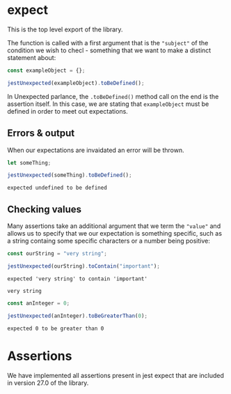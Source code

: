 # expect

This is the top level export of the library.

The function is called with a first argument that is the `"subject"` of
the condition we wish to checl - something that we want to make a distinct
statement about:

```js
const exampleObject = {};

jestUnexpected(exampleObject).toBeDefined();
```

In Unexpected parlance, the `.toBeDefined()` method call on the end is the
assertion itself. In this case, we are stating that `exampleObject` must
be defined in order to meet out expectations.

## Errors & output

When our expectations are invaidated an error will be thrown.

```js
let someThing;

jestUnexpected(someThing).toBeDefined();
```

<!-- evaldown output:true -->

```
expected undefined to be defined
```

## Checking values

Many assertions take an additional argument that we term the `"value"` and
allows us to specify that we our expectation is something specific, such
as a string containg some specific characters or a number being positive:

```js
const ourString = "very string";

jestUnexpected(ourString).toContain("important");
```

<!-- evaldown output:true -->

```
expected 'very string' to contain 'important'

very string
```

```js
const anInteger = 0;

jestUnexpected(anInteger).toBeGreaterThan(0);
```

<!-- evaldown output:true -->

```
expected 0 to be greater than 0
```

# Assertions

We have implemented all assertions present in jest expect that are
included in version 27.0 of the library.
